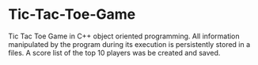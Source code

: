 # Tic-Tac-Toe-Game
Tic Tac Toe Game in C++ object oriented programming.
All information manipulated by the program during its execution is persistently stored in a files.
A score list of the top 10 players was be created and saved.
